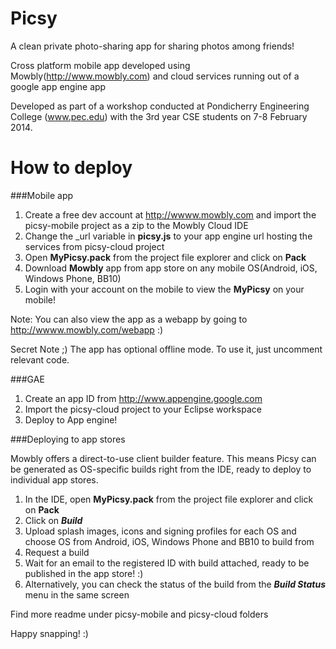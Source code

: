 Picsy
=====

A clean private photo-sharing app for sharing photos among friends!

Cross platform mobile app developed using Mowbly(http://www.mowbly.com) and cloud services running out of a google app engine app

Developed as part of a workshop conducted at Pondicherry Engineering College (www.pec.edu) with the 3rd year CSE students on 7-8 February 2014.


How to deploy
============

###Mobile app

1. Create a free dev account at http://wwww.mowbly.com and import the picsy-mobile project as a zip to the Mowbly Cloud IDE
2. Change the _url variable in **picsy.js** to your app engine url hosting the services from picsy-cloud project
3. Open **MyPicsy.pack** from the project file explorer and click on **Pack**
4. Download **Mowbly** app from app store on any mobile OS(Android, iOS, Windows Phone, BB10)
5. Login with your account on the mobile to view the **MyPicsy** on your mobile!

Note: You can also view the app as a webapp by going to http://wwww.mowbly.com/webapp :)

Secret Note ;) The app has optional offline mode. To use it, just uncomment relevant code.

###GAE

1. Create an app ID from http://www.appengine.google.com
2. Import the picsy-cloud project to your Eclipse workspace
3. Deploy to App engine!

###Deploying to app stores

Mowbly offers a direct-to-use client builder feature. This means Picsy can be generated as OS-specific builds right from the IDE, ready to deploy to individual app stores. 

1. In the IDE, open **MyPicsy.pack** from the project file explorer and click on **Pack**
2. Click on ***Build***
3. Upload splash images, icons and signing profiles for each OS and choose OS from Android, iOS, Windows Phone and BB10 to build from
4. Request a build
5. Wait for an email to the registered ID with build attached, ready to be published in the app store! :)
6. Alternatively, you can check the status of the build from the ***Build Status*** menu in the same screen

Find more readme under picsy-mobile and picsy-cloud folders

Happy snapping! :)
